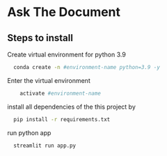 # Ask The Document

## Steps to install

Create virtual environment for python 3.9

```bash
  conda create -n #environment-name python=3.9 -y
```

Enter the virtual environment

```bash
    activate #environment-name
```

install all dependencies of the this project by

```bash
  pip install -r requirements.txt
```

run python app

```bash
  streamlit run app.py
```
